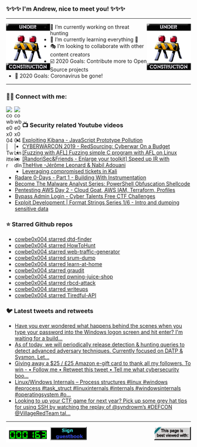 ### ✨✨✨ I'm Andrew, nice to meet you! ✨✨✨

---
<img align="left" width="120px" src="https://raw.githubusercontent.com/cowbe0x004/cowbe0x004/master/images/image004.gif" />
<img align="right" width="120px" src="https://raw.githubusercontent.com/cowbe0x004/cowbe0x004/master/images/image004.gif" />

- 📖 I’m currently working on threat hunting
- 📘 I’m currently learning everything 🤣
- 🎭 I’m looking to collaborate with other content creators
- ☑️ 2020 Goals: Contribute more to Open Source projects
- 🦠 2020 Goals: Coronavirus be gone!

---

### 🤝🏽 Connect with me:
[<img align="left" alt="cowbe0x004 | Twitter" width="22px" src="https://cdn.jsdelivr.net/npm/simple-icons@v3/icons/twitter.svg" />][twitter]
[<img align="left" alt="cowbe0x004 | LinkedIn" width="22px" src="https://cdn.jsdelivr.net/npm/simple-icons@v3/icons/linkedin.svg" />][linkedin]

<!--
[<img align="left" alt="cowbe0x004.com" width="22px" src="https://raw.githubusercontent.com/iconic/open-iconic/master/svg/globe.svg" />][website]
[<img align="left" alt="cowbe0x004 | YouTube" width="22px" src="https://cdn.jsdelivr.net/npm/simple-icons@v3/icons/youtube.svg" />][youtube]
[<img align="left" alt="cowbe0x004 | Instagram" width="22px" src="https://cdn.jsdelivr.net/npm/simple-icons@v3/icons/instagram.svg" />][instagram]
-->

<br />

### 📺 Security related Youtube videos
<!-- YOUTUBE:START -->
- [Exploiting Kibana - JavaScript Prototype Pollution](https://www.youtube.com/watch?v=hZmfcEILjeg)
- [CYBERWARCON 2019 - RedSourcing: Cyberwar On a Budget](https://www.youtube.com/watch?v=clF20BBzwss)
- [[Fuzzing with AFL] Fuzzing simple C program with AFL on Linux](https://www.youtube.com/watch?v=NiGC1jxFx78)
- [[RandoriSec&Friends - Enlarge your toolkit] Speed up IR with TheHive -Jérôme Leonard & Nabil Adouani](https://www.youtube.com/watch?v=lrYxdSAY8KY)
- [Leveraging compromised tickets in Kali](https://www.youtube.com/watch?v=_DZC6_YRBQg)
- [Radare 0-Days - Part 1 - Building With Instrumentation](https://www.youtube.com/watch?v=SEGPkc8Pu84)
- [Become The Malware Analyst Series: PowerShell Obfuscation Shellcode](https://www.youtube.com/watch?v=mBbDCTEYaOY)
- [Pentesting AWS Day 2 - Cloud Goat, AWS IAM, Terraform, Profiles](https://www.youtube.com/watch?v=LjwDnCEmRzU)
- [Bypass Admin Login - Cyber Talents Free CTF Challenges](https://www.youtube.com/watch?v=5zF-9Y7GJOA)
- [Exploit Development | Format Strings Series 1/6 - Intro and dumping sensitive data](https://www.youtube.com/watch?v=JhdHE4XmevI)
<!-- YOUTUBE:END -->

### ⭐ Starred Github repos
<!-- GITHUB_STAR:START -->
- [cowbe0x004 starred dtd-finder](https://github.com/GoSecure/dtd-finder)
- [cowbe0x004 starred HowToHunt](https://github.com/KathanP19/HowToHunt)
- [cowbe0x004 starred web-traffic-generator](https://github.com/ReconInfoSec/web-traffic-generator)
- [cowbe0x004 starred srum-dump](https://github.com/MarkBaggett/srum-dump)
- [cowbe0x004 starred learn-at-home](https://github.com/s0md3v/learn-at-home)
- [cowbe0x004 starred graudit](https://github.com/wireghoul/graudit)
- [cowbe0x004 starred pwning-juice-shop](https://github.com/bkimminich/pwning-juice-shop)
- [cowbe0x004 starred rbcd-attack](https://github.com/tothi/rbcd-attack)
- [cowbe0x004 starred writeups](https://github.com/jeffli678/writeups)
- [cowbe0x004 starred Tiredful-API](https://github.com/payatu/Tiredful-API)
<!-- GITHUB_STAR:END -->

### 🐦 Latest tweets and retweets
<!-- TWEETS:START -->
- [Have you ever wondered what happens behind the scenes when you type your password into the Windows logon screen and hit enter? I'm waiting for a build...](https://twitter.com/SteveSyfuhs/status/1297957799079510018)
- [As of today, we will periodically release detection & hunting queries to detect advanced adversary techniques. Currently focused on DATP & Sysmon. Let...](https://twitter.com/falconforceteam/status/1294199107305734144)
- [Giving away a $25 / £25 Amazon e-gift card to thank all my followers.  To win -  • Follow me • Retweet this tweet • Tell me what cybersecurity boo...](https://twitter.com/blueteamblog/status/1294017578029981700)
- [Linux/Windows Internals – Process structures  #linux #windows #eprocess #task_struct #linuxinternals #internals #windowsinternals #operatingsystem #o...](https://twitter.com/hackingump1/status/1292457001864138752)
- [Looking to up your CTF game for next year? Pick up some grey hat tips for using SSH by watching the replay of @syndrowm’s #DEFCON @VillageRedTeam tal...](https://twitter.com/RandoriAttack/status/1292237991495315462)
<!-- TWEETS:END -->

---

[<img align="left" width="120px" src="https://raw.githubusercontent.com/cowbe0x004/cowbe0x004/master/images/visitors.gif" />][visitor]
[<img align="left" alt="Sign My Guestbook" width="100px" src="https://raw.githubusercontent.com/cowbe0x004/cowbe0x004/master/images/sign_guest_book.gif" />][guestbook]
[<img align="right" width="100px" src="https://raw.githubusercontent.com/cowbe0x004/cowbe0x004/master/images/netscape.gif" />][netscape]


[website]: https://cowbe0x004.com
[twitter]: https://twitter.com/cowbe0x004
[youtube]: https://youtube.com/
[instagram]: https://instagram.com/
[linkedin]: https://www.linkedin.com/in/anhuang/
[guestbook]: https://github.com/cowbe0x004/cowbe0x004/issues
[netscape]: https://github.com/cowbe0x004/cowbe0x004
[visitor]: https://github.com/cowbe0x004/cowbe0x004
